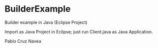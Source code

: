 # BuilderExample
Builder example in Java (Eclipse Project) 

Import as Java Project in Eclipse; just run Client.java as Java Application.

Pablo Cruz Navea
